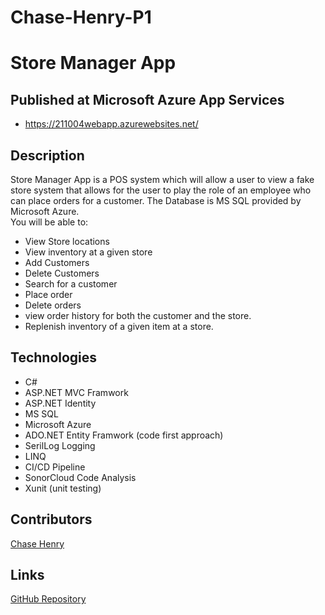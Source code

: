 # Chase-Henry-P1

# Store Manager App

## Published at Microsoft Azure App Services
- https://211004webapp.azurewebsites.net/

## Description
Store Manager App is a POS system which will allow a user to view a fake store system that allows for the user to play the role of an employee who can place orders for a customer.
The Database is MS SQL provided by Microsoft Azure.   
You will be able to: 

- View Store locations
- View inventory at a given store
- Add Customers
- Delete Customers
- Search for a customer
- Place order
- Delete orders
- view order history for both the customer and the store.
- Replenish inventory of a given item at a store.

## Technologies
* C#
* ASP.NET MVC Framwork
* ASP.NET Identity
* MS SQL 
* Microsoft Azure
* ADO.NET Entity Framwork (code first approach)
* SerilLog Logging
* LINQ
* CI/CD Pipeline
* SonorCloud Code Analysis
* Xunit (unit testing)


## Contributors

[Chase Henry](https://github.com/chasehenry862)


## Links
[GitHub Repository](https://github.com/211004-Reston-NET/Chase-Henry-P1)


